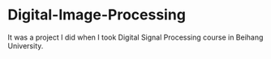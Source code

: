 # Digital-Image-Processing
It was a project I did when I took Digital Signal Processing course in Beihang University.
